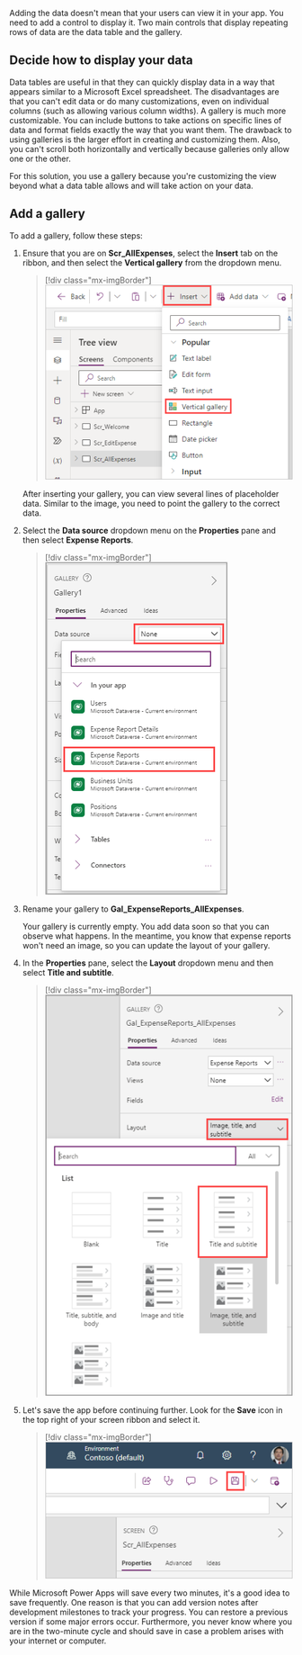 Adding the data doesn't mean that your users can view it in your app. You need to add a control to display it. Two main controls that display repeating rows of data are the data table and the gallery.

## Decide how to display your data

Data tables are useful in that they can quickly display data in a way that appears similar to a Microsoft Excel spreadsheet. The disadvantages are that you can't edit data or do many customizations, even on individual columns (such as allowing various column widths). A gallery is much more customizable. You can include buttons to take actions on specific lines of data and format fields exactly the way that you want them. The drawback to using galleries is the larger effort in creating and customizing them. Also, you can't scroll both horizontally and vertically because galleries only allow one or the other.

For this solution, you use a gallery because you're customizing the view beyond what a data table allows and will take action on your data.

## Add a gallery

To add a gallery, follow these steps:

1. Ensure that you are on **Scr_AllExpenses**, select the **Insert** tab on the ribbon, and then select the **Vertical gallery** from the dropdown menu.

   > [!div class="mx-imgBorder"]
   > [![Screenshot of the Insert tab with the Gallery dropdown menu selected and the Vertical option highlighted.](../media/vertical.png)](../media/vertical.png#lightbox)

    After inserting your gallery, you can view several lines of placeholder data. Similar to the image, you need to point the gallery to the correct data.

1. Select the **Data source** dropdown menu on the **Properties** pane and then select **Expense Reports**.

   > [!div class="mx-imgBorder"]
   > [![Screenshot of the Data source dropdown menu and Expense Reports highlighted.](../media/expense.png)](../media/expense.png#lightbox)

1. Rename your gallery to **Gal_ExpenseReports_AllExpenses**.

    Your gallery is currently empty. You add data soon so that you can observe what happens. In the meantime, you know that expense reports won't need an image, so you can update the layout of your gallery.

1. In the **Properties** pane, select the **Layout** dropdown menu and then select **Title and subtitle**.

   > [!div class="mx-imgBorder"]
   > [![Screenshot of the Layout dropdown menu, showing the Title and subtitle option highlighted.](../media/layout.png)](../media/layout.png#lightbox)
   
1. Let's save the app before continuing further. Look for the **Save** icon in the top right of your screen ribbon and select it.

   > [!div class="mx-imgBorder"]
   > [![Screenshot of the save button.](../media/file.png)](../media/file.png#lightbox)

While Microsoft Power Apps will save every two minutes, it's a good idea to save frequently. One reason is that you can add version notes after development milestones to track your progress. You can restore a previous version if some major errors occur. Furthermore, you never know where you are in the two-minute cycle and should save in case a problem arises with your internet or computer.
